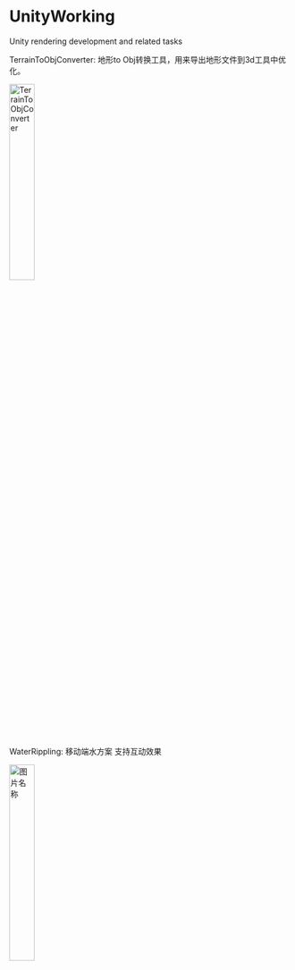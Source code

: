 # UnityWorking
Unity rendering development and related tasks

TerrainToObjConverter:
地形to Obj转换工具，用来导出地形文件到3d工具中优化。

 <img src="https://github-production-user-asset-6210df.s3.amazonaws.com/62659822/296648449-0fce315e-e04d-4118-90ec-530e8e2bb07f.png" width = "30%" alt="TerrainToObjConverter" align=center />

WaterRippling:
移动端水方案
支持互动效果

 <img src="https://github.com/springcell/UnityWorking/assets/62659822/aff398c3-a467-4a8d-ab86-badd0ca95ebc.png" width = "30%" alt="图片名称" align=center />
